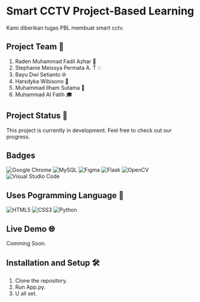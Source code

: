 # Smart CCTV Project-Based Learning

Kami diberikan tugas PBL membuat smart cctv.

## Project Team 👥

1. Raden Muhammad Fadil Azhar 🚀
2. Stephanie Meissya Permata A. T 💡
3. Bayu Dwi Setianto 🌐
4. Harsdyka Wibisono 🔧
5. Muhammad Ilham Sutama 🤖
6. Muhammad Al Fatih 🎓

## Project Status 🚀

This project is currently in development. Feel free to check out our progress.

## Badges
![Google Chrome](https://img.shields.io/badge/Google%20Chrome-4285F4?style=for-the-badge&logo=GoogleChrome&logoColor=white)
![MySQL](https://img.shields.io/badge/mysql-%2300f.svg?style=for-the-badge&logo=mysql&logoColor=white)
![Figma](https://img.shields.io/badge/figma-%23F24E1E.svg?style=for-the-badge&logo=figma&logoColor=white)
![Flask](https://img.shields.io/badge/flask-%23000.svg?style=for-the-badge&logo=flask&logoColor=white)
![OpenCV](https://img.shields.io/badge/opencv-%23white.svg?style=for-the-badge&logo=opencv&logoColor=white)
![Visual Studio Code](https://img.shields.io/badge/Visual%20Studio%20Code-0078d7.svg?style=for-the-badge&logo=visual-studio-code&logoColor=white)

## Uses Pogramming Language 💬

![HTML5](https://img.shields.io/badge/html5-%23E34F26.svg?style=for-the-badge&logo=html5&logoColor=white)
![CSS3](https://img.shields.io/badge/css3-%231572B6.svg?style=for-the-badge&logo=css3&logoColor=white)
![Python](https://img.shields.io/badge/python-3670A0?style=for-the-badge&logo=python&logoColor=ffdd54)


## Live Demo 🌐

Comming Soon.

## Installation and Setup 🛠️

1. Clone the repository.
2. Run App.py.
3. U all set.

